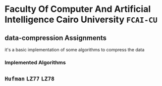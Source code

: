 # Faculty Of Computer And Artificial Intelligence Cairo University `FCAI-CU`

## data-compression Assignments

it's a basic implementation of some algorithms to compress the data

### Implemented Algorithms

## `Hufman` `LZ77` `LZ78`
